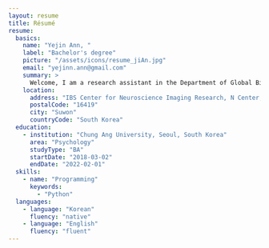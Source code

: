 ```yaml
---
layout: resume
title: Résumé
resume:
  basics:
    name: "Yejin Ann, "
    label: "Bachelor's degree"
    picture: "/assets/icons/resume_jiAn.jpg"
    email: "yejinn.ann@gmail.com"
    summary: >
      Welcome, I am a research assistant in the Department of Global Biomedical Engineering at Sungkyunkwan University. I am interested in psychiatric and brain diseases, especially autism and anxiety. I aim to find out the unknown causes or biomarkers of diseases and contribute to the field of neuroscience.
    location:
      address: "IBS Center for Neuroscience Imaging Research, N Center, Sungkyunkwan University, Seobu-ro 2066, Jangan-gu"
      postalCode: "16419"
      city: "Suwon"
      countryCode: "South Korea"         
  education:
    - institution: "Chung Ang University, Seoul, South Korea"
      area: "Psychology"
      studyType: "BA"
      startDate: "2018-03-02"
      endDate: "2022-02-01"  
  skills:
    - name: "Programming"
      keywords:
        - "Python"      
  languages:
    - language: "Korean"
      fluency: "native"
    - language: "English"
      fluency: "fluent"     
---
```

